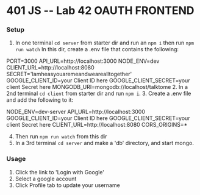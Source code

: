 401 JS --  Lab 42 OAUTH FRONTEND
===

### Setup

1. In one terminal `cd server` from starter dir and run an `npm i` then run `npm run watch`
In this dir, create a .env file that contains the following: 

PORT=3000
API_URL=http://localhost:3000
NODE_ENV=dev
CLIENT_URL=http://localhost:8080
SECRET='Iamheasyouaremeandwearealltogether'
GOOGLE_CLIENT_ID=your Client ID here
GOOGLE_CLIENT_SECRET=your client Secret here
MONGODB_URI=mongodb://localhost/talktome
2. In a 2nd terminal `cd client` from starter dir and run `npm i`. 
3. Create a .env file and add the following to it: 

NODE_ENV=dev-server
API_URL=http://localhost:3000
GOOGLE_CLIENT_ID=your Client ID here
GOOGLE_CLIENT_SECRET=your client Secret here
CLIENT_URL=http://localhost:8080
CORS_ORIGINS=*

4. Then run `npm run watch` from this dir
5. In a 3rd terminal `cd server` and make a 'db' directory, and start mongo.

### Usage

1. Click the link to 'Login with Google'
2. Select a google account
3. Click Profile tab to update your username